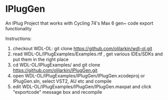 IPlugGen
========

An IPlug Project that works with Cycling 74's Max 6 gen~ code export functionality 

Instructions:

1. checkout WDL-OL: git clone https://github.com/olilarkin/wdl-ol.git
2. read WDL-OL/IPlugExamples/Examples.rtf , get various IDEs/SDKs and put them in the right place
3. cd WDL-OL/IPlugExamples/ and git clone https://github.com/olilarkin/IPlugGen.git
4. open WDL-OL/IPlugExamples/IPlugGen/IPlugGen.xcodeproj or IPlugGen.sln, select VST2, AU etc and compile
5. edit WDL-OL/IPlugExamples/IPlugGen/IPlugGen.maxpat and click "exportcode" message box and recompile
